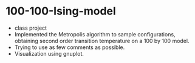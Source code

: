 # 100-100-Ising-model
- class project
- Implemented the Metropolis algorithm to sample configurations, obtaining second order transition temperature on a 100 by 100 model. 
- Trying to use as few comments as possible.
- Visualization using gnuplot.
